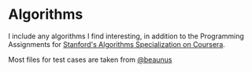 # Algorithms
I include any algorithms I find interesting, in addition to the Programming Assignments for <a href="https://www.coursera.org/specializations/algorithms?" target="_blank">Stanford's Algorithms Specialization on Coursera</a>.

Most files for test cases are taken from <a href="https://github.com/beaunus" target="_blank">@beaunus</a>
